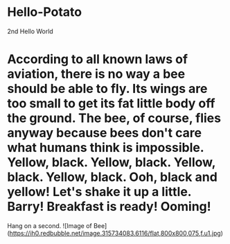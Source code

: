 # Hello-Potato
2nd Hello World
# According to all known laws of aviation, there is no way a bee should be able to fly. Its wings are too small to get its fat little body off the ground. The bee, of course, flies anyway because bees don't care what humans think is impossible. Yellow, black. Yellow, black. Yellow, black. Yellow, black. Ooh, black and yellow! Let's shake it up a little. Barry! Breakfast is ready! Ooming!

Hang on a second.
![Image of Bee]
(https://ih0.redbubble.net/image.315734083.6116/flat,800x800,075,f.u1.jpg)
